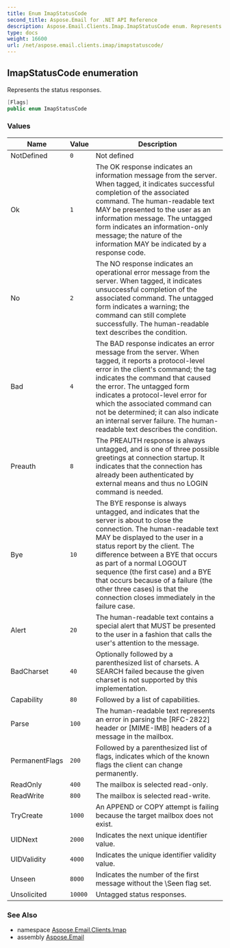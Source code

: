 ```yaml
---
title: Enum ImapStatusCode
second_title: Aspose.Email for .NET API Reference
description: Aspose.Email.Clients.Imap.ImapStatusCode enum. Represents the status responses
type: docs
weight: 16600
url: /net/aspose.email.clients.imap/imapstatuscode/
---
```

## ImapStatusCode enumeration

Represents the status responses.

```csharp
[Flags]
public enum ImapStatusCode
```

### Values

| Name | Value | Description |
| --- | --- | --- |
| NotDefined | `0` | Not defined |
| Ok | `1` | The OK response indicates an information message from the server. When tagged, it indicates successful completion of the associated command. The human-readable text MAY be presented to the user as an information message. The untagged form indicates an information-only message; the nature of the information MAY be indicated by a response code. |
| No | `2` | The NO response indicates an operational error message from the server. When tagged, it indicates unsuccessful completion of the associated command. The untagged form indicates a warning; the command can still complete successfully. The human-readable text describes the condition. |
| Bad | `4` | The BAD response indicates an error message from the server. When tagged, it reports a protocol-level error in the client's command; the tag indicates the command that caused the error. The untagged form indicates a protocol-level error for which the associated command can not be determined; it can also indicate an internal server failure. The human-readable text describes the condition. |
| Preauth | `8` | The PREAUTH response is always untagged, and is one of three possible greetings at connection startup. It indicates that the connection has already been authenticated by external means and thus no LOGIN command is needed. |
| Bye | `10` | The BYE response is always untagged, and indicates that the server is about to close the connection. The human-readable text MAY be displayed to the user in a status report by the client. The difference between a BYE that occurs as part of a normal LOGOUT sequence (the first case) and a BYE that occurs because of a failure (the other three cases) is that the connection closes immediately in the failure case. |
| Alert | `20` | The human-readable text contains a special alert that MUST be presented to the user in a fashion that calls the user's attention to the message. |
| BadCharset | `40` | Optionally followed by a parenthesized list of charsets. A SEARCH failed because the given charset is not supported by this implementation. |
| Capability | `80` | Followed by a list of capabilities. |
| Parse | `100` | The human-readable text represents an error in parsing the [RFC-2822] header or [MIME-IMB] headers of a message in the mailbox. |
| PermanentFlags | `200` | Followed by a parenthesized list of flags, indicates which of the known flags the client can change permanently. |
| ReadOnly | `400` | The mailbox is selected read-only. |
| ReadWrite | `800` | The mailbox is selected read-write. |
| TryCreate | `1000` | An APPEND or COPY attempt is failing because the target mailbox does not exist. |
| UIDNext | `2000` | Indicates the next unique identifier value. |
| UIDValidity | `4000` | Indicates the unique identifier validity value. |
| Unseen | `8000` | Indicates the number of the first message without the \Seen flag set. |
| Unsolicited | `10000` | Untagged status responses. |

### See Also

* namespace [Aspose.Email.Clients.Imap](../../aspose.email.clients.imap/)
* assembly [Aspose.Email](../../)



